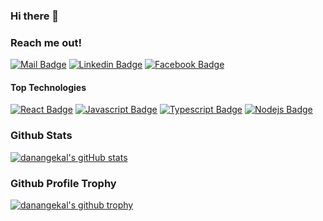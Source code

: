 ### Hi there 👋

### Reach me out!

[![Mail Badge](https://img.shields.io/badge/-danangekal-c0392b?style=flat&labelColor=c0392b&logo=gmail&logoColor=white)](mailto:danangekal@gmail.com)
[![Linkedin Badge](https://img.shields.io/badge/-Danang%20Eko%20Alfianto-0e76a8?style=flat&labelColor=0e76a8&logo=linkedin&logoColor=white)](https://www.linkedin.com/in/danangekal/)
[![Facebook Badge](https://img.shields.io/badge/-Danang%20Eko%20Alfianto-0e76a8?style=flat&labelColor=0e76a8&logo=facebook&logoColor=white)](https://www.facebook.com/danangekal/)

#### Top Technologies

[![React Badge](https://img.shields.io/badge/-React-61DBFB?style=for-the-badge&labelColor=black&logo=react&logoColor=61DBFB)](#)
[![Javascript Badge](https://img.shields.io/badge/-Javascript-F0DB4F?style=for-the-badge&labelColor=black&logo=javascript&logoColor=F0DB4F)](#)
[![Typescript Badge](https://img.shields.io/badge/-Typescript-007acc?style=for-the-badge&labelColor=black&logo=typescript&logoColor=007acc)](#) 
[![Nodejs Badge](https://img.shields.io/badge/-Nodejs-3C873A?style=for-the-badge&labelColor=black&logo=node.js&logoColor=3C873A)](#)

### Github Stats
[![danangekal's gitHub stats](https://github-readme-stats.vercel.app/api?username=danangekal&show_icons=true&theme=onedark)](https://github.com/anuraghazra/github-readme-stats)

### Github Profile Trophy
[![danangekal's github trophy](https://github-profile-trophy.vercel.app/?username=danangekal&theme=onedark&margin-w=10&margin-h=10&no-frame=true)](https://github.com/ryo-ma/github-profile-trophy)

<!--
### Wakatime Stats
[![danangekal's wakatime stats](https://github-readme-stats.vercel.app/api/wakatime?username=danangekal&layout=compact)](https://github.com/anuraghazra/github-readme-stats)
-->

<!--
**danangekal/danangekal** is a ✨ _special_ ✨ repository because its `README.md` (this file) appears on your GitHub profile.

Here are some ideas to get you started:

- 🔭 I’m currently working on ...
- 🌱 I’m currently learning ...
- 👯 I’m looking to collaborate on ...
- 🤔 I’m looking for help with ...
- 💬 Ask me about ...
- 📫 How to reach me: ...
- 😄 Pronouns: ...
- ⚡ Fun fact: ...
-->
